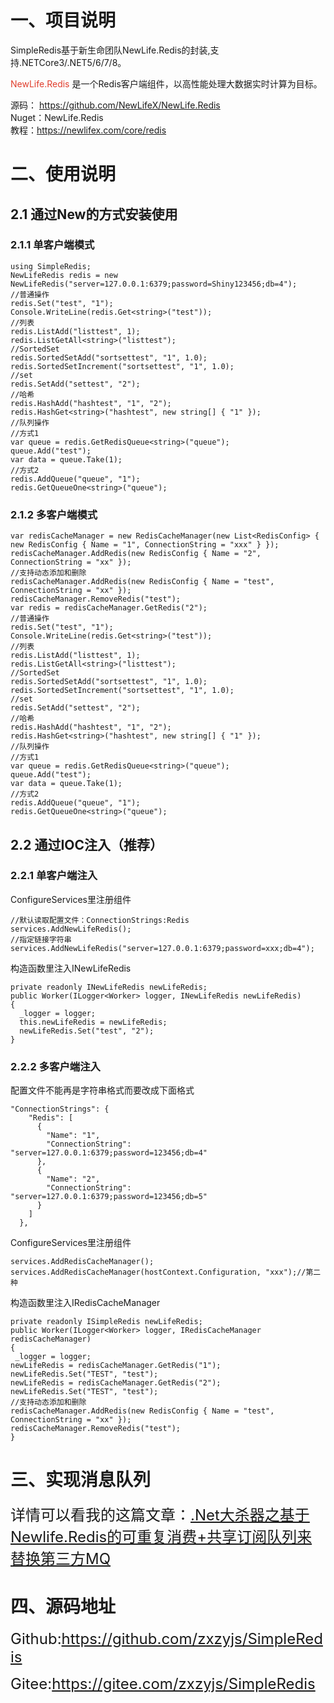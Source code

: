 <h1>一、项目说明</h1>
<p>SimpleRedis基于新生命团队NewLife.Redis的封装,支持.NETCore3/.NET5/6/7/8。</p>
<p dir="auto"><span style="color: #e03e2d;">NewLife.Redis</span> 是一个Redis客户端组件，以高性能处理大数据实时计算为目标。</p>
<p dir="auto">源码：&nbsp;<a href="https://github.com/NewLifeX/NewLife.Redis">https://github.com/NewLifeX/NewLife.Redis</a><br />Nuget：NewLife.Redis<br />教程：<a href="https://newlifex.com/core/redis" rel="nofollow">https://newlifex.com/core/redis</a></p>
<h1>二、使用说明</h1>
<h2>2.1 通过New的方式安装使用</h2>
<h3>2.1.1 单客户端模式</h3>
<pre class="language-csharp highlighter-hljs"><code>using SimpleRedis;
NewLifeRedis redis = new NewLifeRedis("server=127.0.0.1:6379;password=Shiny123456;db=4");
//普通操作
redis.Set("test", "1");
Console.WriteLine(redis.Get&lt;string&gt;("test"));
//列表
redis.ListAdd("listtest", 1);
redis.ListGetAll&lt;string&gt;("listtest");
//SortedSet
redis.SortedSetAdd("sortsettest", "1", 1.0);
redis.SortedSetIncrement("sortsettest", "1", 1.0);
//set
redis.SetAdd("settest", "2");
//哈希
redis.HashAdd("hashtest", "1", "2");
redis.HashGet&lt;string&gt;("hashtest", new string[] { "1" });
//队列操作
//方式1
var queue = redis.GetRedisQueue&lt;string&gt;("queue");
queue.Add("test");
var data = queue.Take(1);
//方式2
redis.AddQueue("queue", "1");
redis.GetQueueOne&lt;string&gt;("queue");</code></pre>
<h3>2.1.2 多客户端模式</h3>
<pre class="language-csharp highlighter-hljs"><code>var redisCacheManager = new RedisCacheManager(new List&lt;RedisConfig&gt; { new RedisConfig { Name = "1", ConnectionString = "xxx" } });
redisCacheManager.AddRedis(new RedisConfig { Name = "2", ConnectionString = "xx" });
//支持动态添加和删除
redisCacheManager.AddRedis(new RedisConfig { Name = "test", ConnectionString = "xx" });
redisCacheManager.RemoveRedis("test");
var redis = redisCacheManager.GetRedis("2");
//普通操作
redis.Set("test", "1");
Console.WriteLine(redis.Get&lt;string&gt;("test"));
//列表
redis.ListAdd("listtest", 1);
redis.ListGetAll&lt;string&gt;("listtest");
//SortedSet
redis.SortedSetAdd("sortsettest", "1", 1.0);
redis.SortedSetIncrement("sortsettest", "1", 1.0);
//set
redis.SetAdd("settest", "2");
//哈希
redis.HashAdd("hashtest", "1", "2");
redis.HashGet&lt;string&gt;("hashtest", new string[] { "1" });
//队列操作
//方式1
var queue = redis.GetRedisQueue&lt;string&gt;("queue");
queue.Add("test");
var data = queue.Take(1);
//方式2
redis.AddQueue("queue", "1");
redis.GetQueueOne&lt;string&gt;("queue");</code></pre>
<h2>2.2 通过IOC注入（推荐）</h2>
<h3>2.2.1 单客户端注入</h3>
<p>ConfigureServices里注册组件</p>
<pre class="language-csharp highlighter-hljs"><code>//默认读取配置文件：ConnectionStrings:Redis
services.AddNewLifeRedis();
//指定链接字符串
services.AddNewLifeRedis("server=127.0.0.1:6379;password=xxx;db=4");</code></pre>
<p>构造函数里注入INewLifeRedis</p>
<pre class="language-csharp highlighter-hljs"><code>private readonly INewLifeRedis newLifeRedis;
public Worker(ILogger&lt;Worker&gt; logger, INewLifeRedis newLifeRedis)
{
  _logger = logger;
  this.newLifeRedis = newLifeRedis;
  newLifeRedis.Set("test", "2");
}</code></pre>
<h3>2.2.2 多客户端注入</h3>
<p>配置文件不能再是字符串格式而要改成下面格式</p>
<pre class="language-csharp highlighter-hljs"><code>"ConnectionStrings": {
    "Redis": [
      {
        "Name": "1",
        "ConnectionString": "server=127.0.0.1:6379;password=123456;db=4"
      },
      {
        "Name": "2",
        "ConnectionString": "server=127.0.0.1:6379;password=123456;db=5"
      }
    ]
  },</code></pre>
<p>ConfigureServices里注册组件</p>
<pre class="language-csharp highlighter-hljs"><code>services.AddRedisCacheManager();
services.AddRedisCacheManager(hostContext.Configuration, "xxx");//第二种</code></pre>
<p>构造函数里注入IRedisCacheManager</p>
<pre class="language-csharp highlighter-hljs"><code>private readonly ISimpleRedis newLifeRedis;
public Worker(ILogger&lt;Worker&gt; logger, IRedisCacheManager redisCacheManager)
{
 _logger = logger;
newLifeRedis = redisCacheManager.GetRedis("1");
newLifeRedis.Set("TEST", "test");
newLifeRedis = redisCacheManager.GetRedis("2");
newLifeRedis.Set("TEST", "test");
//支持动态添加和删除
redisCacheManager.AddRedis(new RedisConfig { Name = "test", ConnectionString = "xx" });
redisCacheManager.RemoveRedis("test");
}</code></pre>
<h1>三、实现消息队列</h1>
<p><span style="font-size: 24px;">详情可以看我的这篇文章：<a href="https://www.cnblogs.com/huguodong/p/16434717.html" target="_blank" rel="noopener">.Net大杀器之基于Newlife.Redis的可重复消费+共享订阅队列来替换第三方MQ</a></span></p>
<h1>四、源码地址</h1>
<p><span style="font-size: 24px;">Github:<a href="https://github.com/zxzyjs/SimpleRedis" target="_blank" rel="noopener">https://github.com/zxzyjs/SimpleRedis</a></span></p>
<p><span style="font-size: 24px;">Gitee:<a href="https://gitee.com/zxzyjs/SimpleRedis" target="_blank" rel="noopener">https://gitee.com/zxzyjs/SimpleRedis</a></span></p>
